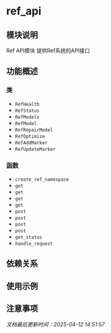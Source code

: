 # ref_api

## 模块说明
Ref API模块
提供Ref系统的API接口

## 功能概述

### 类

- `RefHealth`
- `RefStatus`
- `RefModels`
- `RefModel`
- `RefRepairModel`
- `RefOptimize`
- `RefAddMarker`
- `RefUpdateMarker`

### 函数

- `create_ref_namespace`
- `get`
- `get`
- `get`
- `get`
- `post`
- `post`
- `post`
- `post`
- `get_status`
- `handle_request`

## 依赖关系

## 使用示例

## 注意事项

*文档最后更新时间：2025-04-12 14:51:57*